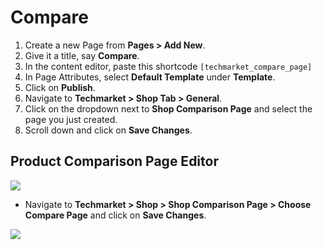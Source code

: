 # Compare

1. Create a new Page from **Pages > Add New**.
2. Give it a title, say **Compare**.
3. In the content editor, paste this shortcode `[techmarket_compare_page]`
4. In Page Attributes, select **Default Template** under **Template**.
5. Click on **Publish**.
6. Navigate to **Techmarket > Shop Tab > General**.
7. Click on the dropdown next to **Shop Comparison Page** and select the page you just created.
8. Scroll down and click on **Save Changes**.


## Product Comparison Page Editor

![](http://transvelo.github.io/docs/techmarket/images/page-product-comparison.png)



* Navigate to **Techmarket > Shop > Shop Comparison Page > Choose Compare Page** and click on **Save Changes**.

![](http://transvelo.github.io/docs/techmarket/images/shop-compare-setting.png)
